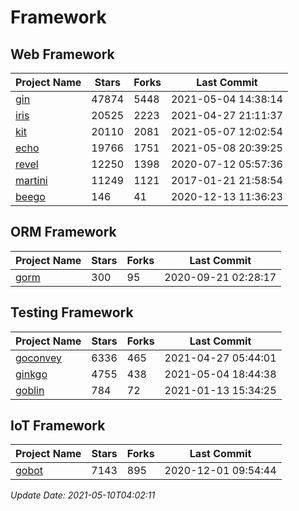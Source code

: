 # Framework

## Web Framework
| Project Name | Stars | Forks | Last Commit |
| ------------ | ----- | ----- | ----------- |
| [gin](https://github.com/gin-gonic/gin) | 47874 | 5448 | 2021-05-04 14:38:14 |
| [iris](https://github.com/kataras/iris) | 20525 | 2223 | 2021-04-27 21:11:37 |
| [kit](https://github.com/go-kit/kit) | 20110 | 2081 | 2021-05-07 12:02:54 |
| [echo](https://github.com/labstack/echo) | 19766 | 1751 | 2021-05-08 20:39:25 |
| [revel](https://github.com/revel/revel) | 12250 | 1398 | 2020-07-12 05:57:36 |
| [martini](https://github.com/go-martini/martini) | 11249 | 1121 | 2017-01-21 21:58:54 |
| [beego](https://github.com/astaxie/beego) | 146 | 41 | 2020-12-13 11:36:23 |

## ORM Framework
| Project Name | Stars | Forks | Last Commit |
| ------------ | ----- | ----- | ----------- |
| [gorm](https://github.com/jinzhu/gorm) | 300 | 95 | 2020-09-21 02:28:17 |

## Testing Framework
| Project Name | Stars | Forks | Last Commit |
| ------------ | ----- | ----- | ----------- |
| [goconvey](https://github.com/smartystreets/goconvey) | 6336 | 465 | 2021-04-27 05:44:01 |
| [ginkgo](https://github.com/onsi/ginkgo) | 4755 | 438 | 2021-05-04 18:44:38 |
| [goblin](https://github.com/franela/goblin) | 784 | 72 | 2021-01-13 15:34:25 |

## IoT Framework
| Project Name | Stars | Forks | Last Commit |
| ------------ | ----- | ----- | ----------- |
| [gobot](https://github.com/hybridgroup/gobot) | 7143 | 895 | 2020-12-01 09:54:44 |

*Update Date: 2021-05-10T04:02:11*